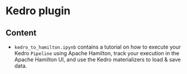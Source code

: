 # Kedro plugin

## Content
- `kedro_to_hamilton.ipynb` contains a tutorial on how to execute your Kedro `Pipeline` using Apache Hamilton, track your execution in the Apache Hamilton UI, and use the Kedro materializers to load & save data.
